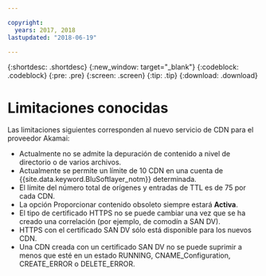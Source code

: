 ```yaml
---

copyright:
  years: 2017, 2018
lastupdated: "2018-06-19"

---
```


{:shortdesc: .shortdesc}
{:new_window: target="_blank"}
{:codeblock: .codeblock}
{:pre: .pre}
{:screen: .screen}
{:tip: .tip}
{:download: .download}

# Limitaciones conocidas

Las limitaciones siguientes corresponden al nuevo servicio de CDN para el proveedor Akamai:
* Actualmente no se admite la depuración de contenido a nivel de directorio o de varios archivos.
* Actualmente se permite un límite de 10 CDN en una cuenta de {{site.data.keyword.BluSoftlayer_notm}} determinada.
* El límite del número total de orígenes y entradas de TTL es de 75 por cada CDN.
* La opción Proporcionar contenido obsoleto siempre estará **Activa**.
* El tipo de certificado HTTPS no se puede cambiar una vez que se ha creado una correlación (por ejemplo, de comodín a SAN DV).
* HTTPS con el certificado SAN DV sólo está disponible para los nuevos CDN.
* Una CDN creada con un certificado SAN DV no se puede suprimir a menos que esté en un estado RUNNING, CNAME_Configuration, CREATE_ERROR o DELETE_ERROR.
